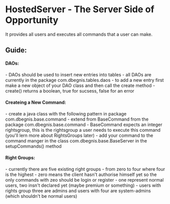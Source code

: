 # HostedServer - The Server Side of Opportunity


It provides all users and executes all commands that a user can make.

<h2>Guide:</h2>

<h4> DAOs: </h4>
    - DAOs should be used to insert new entries into tables
    - all DAOs are currently in the package com.dbegnis.tables.daos
    - to add a new entry first make a new object of your DAO class and then call the create method
    - create() returns a boolean, true for sucsess, false for an error

<h4> Createing a New Command: </h4>
    - create a java class with the following pattern in package com.dbegnis.base.command
    - extend from BaseCommand from the package com.dbegnis.base.command
    - BaseCommand expects an integer rightsgroup, this is the rightsgroup a user needs to execute this command
      (you'll lern more about RightsGroups later)
    - add your command to the command manger in the class com.dbegnis.base.BaseServer in the setupCommands() method
    
<h4> Right Groups: </h4>
    - currently there are five existing right groups
    - from zero to four where four is the highest
    - zero means the client hasn't authorise himself yet so the only commands with zeo should be login or register
    - one represent normal users, two insn't declared yet (maybe premium or something)
    - users with rights group three are admins and users with four are system-admins (which shouldn't be normal users)
    

    
  

